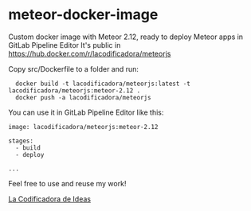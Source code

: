 # meteor-docker-image
Custom docker image with Meteor 2.12, ready to deploy Meteor apps in GitLab Pipeline Editor
It's public in https://hub.docker.com/r/lacodificadora/meteorjs

Copy src/Dockerfile to a folder and run:
```
  docker build -t lacodificadora/meteorjs:latest -t lacodificadora/meteorjs:meteor-2.12 .
  docker push -a lacodificadora/meteorjs
```

You can use it in GitLab Pipeline Editor like this:
```
image: lacodificadora/meteorjs:meteor-2.12

stages:
  - build
  - deploy

...
```

Feel free to use and reuse my work!

[La Codificadora de Ideas](https://lacodificadora.com)